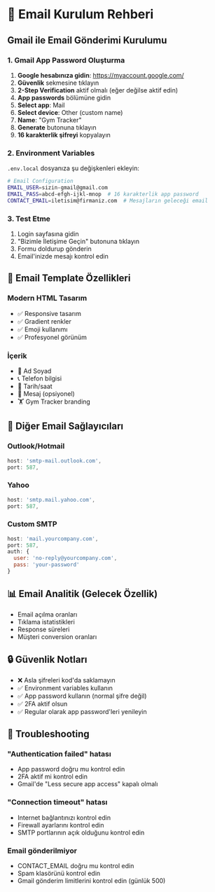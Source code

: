 # 📧 Email Kurulum Rehberi

## Gmail ile Email Gönderimi Kurulumu

### 1. Gmail App Password Oluşturma

1. **Google hesabınıza gidin**: https://myaccount.google.com/
2. **Güvenlik** sekmesine tıklayın
3. **2-Step Verification** aktif olmalı (eğer değilse aktif edin)
4. **App passwords** bölümüne gidin
5. **Select app**: Mail
6. **Select device**: Other (custom name)
7. **Name**: "Gym Tracker"
8. **Generate** butonuna tıklayın
9. **16 karakterlik şifreyi** kopyalayın

### 2. Environment Variables

`.env.local` dosyanıza şu değişkenleri ekleyin:

```bash
# Email Configuration
EMAIL_USER=sizin-gmail@gmail.com
EMAIL_PASS=abcd-efgh-ijkl-mnop  # 16 karakterlik app password
CONTACT_EMAIL=iletisim@firmaniz.com  # Mesajların geleceği email
```

### 3. Test Etme

1. Login sayfasına gidin
2. "Bizimle İletişime Geçin" butonuna tıklayın
3. Formu doldurup gönderin
4. Email'inizde mesajı kontrol edin

## 🎨 Email Template Özellikleri

### Modern HTML Tasarım
- ✅ Responsive tasarım
- ✅ Gradient renkler
- ✅ Emoji kullanımı
- ✅ Profesyonel görünüm

### İçerik
- 👤 Ad Soyad
- 📞 Telefon bilgisi
- 📅 Tarih/saat
- 💬 Mesaj (opsiyonel)
- 🏋️ Gym Tracker branding

## 🔧 Diğer Email Sağlayıcıları

### Outlook/Hotmail
```javascript
host: 'smtp-mail.outlook.com',
port: 587,
```

### Yahoo
```javascript
host: 'smtp.mail.yahoo.com',
port: 587,
```

### Custom SMTP
```javascript
host: 'mail.yourcompany.com',
port: 587,
auth: {
  user: 'no-reply@yourcompany.com',
  pass: 'your-password'
}
```

## 📊 Email Analitik (Gelecek Özellik)

- Email açılma oranları
- Tıklama istatistikleri
- Response süreleri
- Müşteri conversion oranları

## 🔒 Güvenlik Notları

- ❌ Asla şifreleri kod'da saklamayın
- ✅ Environment variables kullanın
- ✅ App password kullanın (normal şifre değil)
- ✅ 2FA aktif olsun
- ✅ Regular olarak app password'leri yenileyin

## 🚨 Troubleshooting

### "Authentication failed" hatası
- App password doğru mu kontrol edin
- 2FA aktif mi kontrol edin
- Gmail'de "Less secure app access" kapalı olmalı

### "Connection timeout" hatası
- Internet bağlantınızı kontrol edin
- Firewall ayarlarını kontrol edin
- SMTP portlarının açık olduğunu kontrol edin

### Email gönderilmiyor
- CONTACT_EMAIL doğru mu kontrol edin
- Spam klasörünü kontrol edin
- Gmail gönderim limitlerini kontrol edin (günlük 500)
